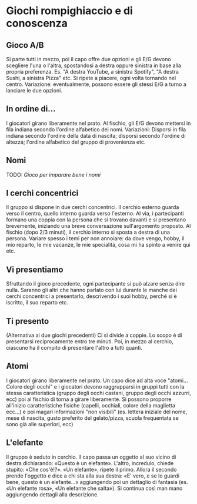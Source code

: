 # Giochi rompighiaccio e di conoscenza

## Gioco A/B

Si parte tutti in mezzo, poi il capo offre due opzioni e gli E/G devono scegliere l'una o l'altra, spostandosi a destra oppure sinistra in base alla propria preferenza. Es. "A destra YouTube, a sinistra Spotify", "A destra Sushi, a sinistra Pizza" etc.
Si ripete a piacere, ogni volta tornando nel centro.
Variazione: eventualmente, possono essere gli stessi E/G a turno a lanciare le due opzioni.

## In ordine di...

I giocatori girano liberamente nel prato. Al fischio, gli E/G devono mettersi in fila indiana secondo l'ordine alfabetico dei nomi.
Variazioni: Disporsi in fila indiana secondo l'ordine della data di nascita; disporsi secondo l'ordine di altezza; l'ordine alfabetico del gruppo di provenienza etc.

## Nomi

TODO: _Gioco per imparare bene i nomi_

## I cerchi concentrici

Il gruppo si dispone in due cerchi concentrici. Il cerchio esterno guarda verso il centro, quello interno guarda verso l'esterno.
Al via, i partecipanti formano una coppia con la persona che si trovano davanti e si presentano brevemente, iniziando una breve conversazione
sull'argomento proposto. Al fischio (dopo 2/3 minuti), il cerchio interno si sposta a destra di una persona.
Variare spesso i temi per non annoiare: da dove vengo, hobby, il mio reparto, le mie vacanze, le mie specialità, cosa mi ha spinto a venire qui etc.

## Vi presentiamo

Sfruttando il gioco precedente, ogni partecipante si può alzare senza dire nulla. Saranno gli altri che hanno parlato con lui durante le manche dei cerchi concentrici a presentarlo, descrivendo i suoi hobby, perché si è iscritto, il suo reparto etc.

## Ti presento

(Alternativa ai due giochi precedenti) Ci si divide a coppie. Lo scopo è di presentarsi reciprocamente entro tre minuti. Poi, in mezzo al cerchio, ciascuno ha il compito di presentare l'altro a tutti quanti.

## Atomi

I giocatori girano liberamente nel prato. Un capo dice ad alta voce "atomi... Colore degli occhi" e i giocatori devono raggrupparsi in gruppi tutti con la stessa caratteristica (gruppo degli occhi castani, gruppo degli occhi azzurri, ecc) poi al fischio di torna a girare liberamente.
Si possono proporre all'inizio caratteristiche fisiche (capelli, occhiali, colore della maglietta ecc...) e poi magari informazioni "non visibili" (es. lettera iniziale del nome, mese di nascita, gusto preferito del gelato/pizza, scuola frequentata se sono già alle superiori, ecc)

## L'elefante
Il gruppo è seduto in cerchio. Il capo passa un oggetto al suo vicino di destra dichiarando: «Questo è un elefante». L'altro, incredulo, chiede stupito: «Che cos'è!?». «Un elefante», ripete il primo. Allora il secondo prende l'oggetto e dice a chi sta alla sua destra: «E' vero, e se lo guardi bene, questo è un elefante...» aggiungendo poi un dettaglio di fantasia (es. «Un elefante rosa», «Un elefante che salta»). Si continua così man mano aggiungendo dettagli alla descrizione.
